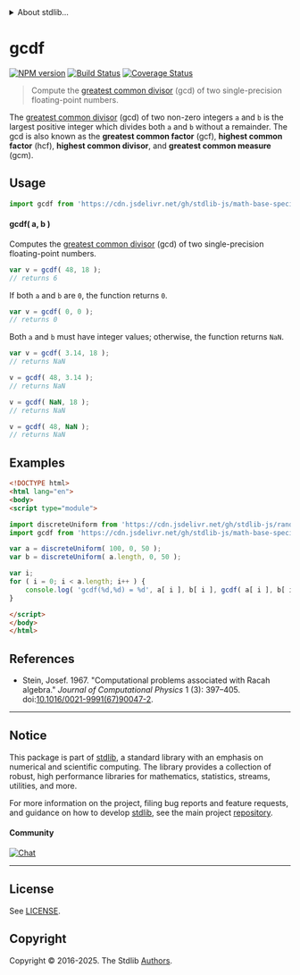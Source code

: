 <!--

@license Apache-2.0

Copyright (c) 2024 The Stdlib Authors.

Licensed under the Apache License, Version 2.0 (the "License");
you may not use this file except in compliance with the License.
You may obtain a copy of the License at

   http://www.apache.org/licenses/LICENSE-2.0

Unless required by applicable law or agreed to in writing, software
distributed under the License is distributed on an "AS IS" BASIS,
WITHOUT WARRANTIES OR CONDITIONS OF ANY KIND, either express or implied.
See the License for the specific language governing permissions and
limitations under the License.

-->


<details>
  <summary>
    About stdlib...
  </summary>
  <p>We believe in a future in which the web is a preferred environment for numerical computation. To help realize this future, we've built stdlib. stdlib is a standard library, with an emphasis on numerical and scientific computation, written in JavaScript (and C) for execution in browsers and in Node.js.</p>
  <p>The library is fully decomposable, being architected in such a way that you can swap out and mix and match APIs and functionality to cater to your exact preferences and use cases.</p>
  <p>When you use stdlib, you can be absolutely certain that you are using the most thorough, rigorous, well-written, studied, documented, tested, measured, and high-quality code out there.</p>
  <p>To join us in bringing numerical computing to the web, get started by checking us out on <a href="https://github.com/stdlib-js/stdlib">GitHub</a>, and please consider <a href="https://opencollective.com/stdlib">financially supporting stdlib</a>. We greatly appreciate your continued support!</p>
</details>

# gcdf

[![NPM version][npm-image]][npm-url] [![Build Status][test-image]][test-url] [![Coverage Status][coverage-image]][coverage-url] <!-- [![dependencies][dependencies-image]][dependencies-url] -->

> Compute the [greatest common divisor][gcd] (gcd) of two single-precision floating-point numbers.

<!-- Section to include introductory text. Make sure to keep an empty line after the intro `section` element and another before the `/section` close. -->

<section class="intro">

The [greatest common divisor][gcd] (gcd) of two non-zero integers `a` and `b` is the largest positive integer which divides both `a` and `b` without a remainder. The gcd is also known as the **greatest common factor** (gcf), **highest common factor** (hcf), **highest common divisor**, and **greatest common measure** (gcm).

</section>

<!-- /.intro -->

<!-- Package usage documentation. -->



<section class="usage">

## Usage

```javascript
import gcdf from 'https://cdn.jsdelivr.net/gh/stdlib-js/math-base-special-gcdf@esm/index.mjs';
```

#### gcdf( a, b )

Computes the [greatest common divisor][gcd] (gcd) of two single-precision floating-point numbers.

```javascript
var v = gcdf( 48, 18 );
// returns 6
```

If both `a` and `b` are `0`, the function returns `0`.

```javascript
var v = gcdf( 0, 0 );
// returns 0
```

Both `a` and `b` must have integer values; otherwise, the function returns `NaN`.

```javascript
var v = gcdf( 3.14, 18 );
// returns NaN

v = gcdf( 48, 3.14 );
// returns NaN

v = gcdf( NaN, 18 );
// returns NaN

v = gcdf( 48, NaN );
// returns NaN
```

</section>

<!-- /.usage -->

<!-- Package usage notes. Make sure to keep an empty line after the `section` element and another before the `/section` close. -->

<section class="notes">

</section>

<!-- /.notes -->

<!-- Package usage examples. -->

<section class="examples">

## Examples

<!-- eslint no-undef: "error" -->

```html
<!DOCTYPE html>
<html lang="en">
<body>
<script type="module">

import discreteUniform from 'https://cdn.jsdelivr.net/gh/stdlib-js/random-array-discrete-uniform@esm/index.mjs';
import gcdf from 'https://cdn.jsdelivr.net/gh/stdlib-js/math-base-special-gcdf@esm/index.mjs';

var a = discreteUniform( 100, 0, 50 );
var b = discreteUniform( a.length, 0, 50 );

var i;
for ( i = 0; i < a.length; i++ ) {
    console.log( 'gcdf(%d,%d) = %d', a[ i ], b[ i ], gcdf( a[ i ], b[ i ] ) );
}

</script>
</body>
</html>
```

</section>

<!-- /.examples -->

<!-- C interface documentation. -->



<!-- Section to include cited references. If references are included, add a horizontal rule *before* the section. Make sure to keep an empty line after the `section` element and another before the `/section` close. -->

<section class="references">

## References

-   Stein, Josef. 1967. "Computational problems associated with Racah algebra." _Journal of Computational Physics_ 1 (3): 397–405. doi:[10.1016/0021-9991(67)90047-2][@stein:1967].

</section>

<!-- /.references -->

<!-- Section for related `stdlib` packages. Do not manually edit this section, as it is automatically populated. -->

<section class="related">

</section>

<!-- /.related -->

<!-- Section for all links. Make sure to keep an empty line after the `section` element and another before the `/section` close. -->


<section class="main-repo" >

* * *

## Notice

This package is part of [stdlib][stdlib], a standard library with an emphasis on numerical and scientific computing. The library provides a collection of robust, high performance libraries for mathematics, statistics, streams, utilities, and more.

For more information on the project, filing bug reports and feature requests, and guidance on how to develop [stdlib][stdlib], see the main project [repository][stdlib].

#### Community

[![Chat][chat-image]][chat-url]

---

## License

See [LICENSE][stdlib-license].


## Copyright

Copyright &copy; 2016-2025. The Stdlib [Authors][stdlib-authors].

</section>

<!-- /.stdlib -->

<!-- Section for all links. Make sure to keep an empty line after the `section` element and another before the `/section` close. -->

<section class="links">

[npm-image]: http://img.shields.io/npm/v/@stdlib/math-base-special-gcdf.svg
[npm-url]: https://npmjs.org/package/@stdlib/math-base-special-gcdf

[test-image]: https://github.com/stdlib-js/math-base-special-gcdf/actions/workflows/test.yml/badge.svg?branch=main
[test-url]: https://github.com/stdlib-js/math-base-special-gcdf/actions/workflows/test.yml?query=branch:main

[coverage-image]: https://img.shields.io/codecov/c/github/stdlib-js/math-base-special-gcdf/main.svg
[coverage-url]: https://codecov.io/github/stdlib-js/math-base-special-gcdf?branch=main

<!--

[dependencies-image]: https://img.shields.io/david/stdlib-js/math-base-special-gcdf.svg
[dependencies-url]: https://david-dm.org/stdlib-js/math-base-special-gcdf/main

-->

[chat-image]: https://img.shields.io/gitter/room/stdlib-js/stdlib.svg
[chat-url]: https://app.gitter.im/#/room/#stdlib-js_stdlib:gitter.im

[stdlib]: https://github.com/stdlib-js/stdlib

[stdlib-authors]: https://github.com/stdlib-js/stdlib/graphs/contributors

[umd]: https://github.com/umdjs/umd
[es-module]: https://developer.mozilla.org/en-US/docs/Web/JavaScript/Guide/Modules

[deno-url]: https://github.com/stdlib-js/math-base-special-gcdf/tree/deno
[deno-readme]: https://github.com/stdlib-js/math-base-special-gcdf/blob/deno/README.md
[umd-url]: https://github.com/stdlib-js/math-base-special-gcdf/tree/umd
[umd-readme]: https://github.com/stdlib-js/math-base-special-gcdf/blob/umd/README.md
[esm-url]: https://github.com/stdlib-js/math-base-special-gcdf/tree/esm
[esm-readme]: https://github.com/stdlib-js/math-base-special-gcdf/blob/esm/README.md
[branches-url]: https://github.com/stdlib-js/math-base-special-gcdf/blob/main/branches.md

[stdlib-license]: https://raw.githubusercontent.com/stdlib-js/math-base-special-gcdf/main/LICENSE

[gcd]: https://en.wikipedia.org/wiki/Greatest_common_divisor

[@stein:1967]: https://doi.org/10.1016/0021-9991(67)90047-2

<!-- <related-links> -->

<!-- </related-links> -->

</section>

<!-- /.links -->
